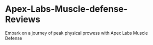 # Apex-Labs-Muscle-defense-Reviews
Embark on a journey of peak physical prowess with Apex Labs Muscle Defense
